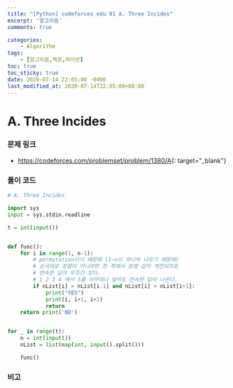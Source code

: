 ```yaml
---
title: "[Python] codeforces edu 91 A. Three Incides"
excerpt: '알고리즘'
comments: true

categories:
    - Algorithm
tags:
    - [알고리즘,백준,파이썬]
toc: true
toc_sticky: true
date: 2020-07-14 22:05:00 -0400
last_modified_at: 2020-07-14T22:05:00+08:00
---
```


# A. Three Incides

### 문제 링크

- <https://codeforces.com/problemset/problem/1380/A>{: target="\_blank"}

### 풀이 코드

```python
# A. Three Incides

import sys
input = sys.stdin.readline

t = int(input())


def func():
    for i in range(1, n-1):
        # permutation이기 때문에 (1~n이 하나씩 나오기 때문에)
        # 순서대로 정렬이 아니라면 한 쪽에서 분명 값이 역전되므로
        # 연속한 답이 무조건 있다.
        # 1 2 3 4 에서 5를 아무데나 넣어도 연속한 답이 나온다.
        if nList[i] > nList[i-1] and nList[i] > nList[i+1]:
            print("YES")
            print(i, i+1, i+2)
            return
    return print('NO')


for _ in range(t):
    n = int(input())
    nList = list(map(int, input().split()))

    func()
```

### 비고
